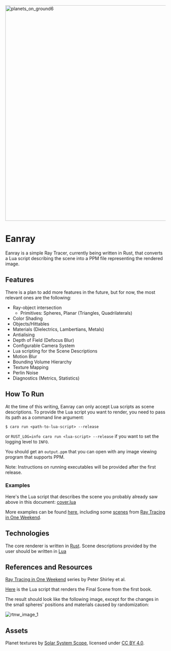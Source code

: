 <img width="1200" height="675" alt="planets_on_ground6" src="https://github.com/user-attachments/assets/d41e347b-2421-4722-9646-617c2f277193" />

# Eanray

Eanray is a simple Ray Tracer, currently being written in Rust, that converts a Lua script describing the scene into a 
PPM file representing the rendered image.

## Features

There is a plan to add more features in the future, but for now, the most relevant ones are the following:

* Ray-object intersection
  * Primitives: Spheres, Planar (Triangles, Quadrilaterals)
* Color Shading
* Objects/Hittables
* Materials (Dielectrics, Lambertians, Metals)
* Antialising
* Depth of Field (Defocus Blur)
* Configurable Camera System
* Lua scripting for the Scene Descriptions
* Motion Blur
* Bounding Volume Hierarchy
* Texture Mapping
* Perlin Noise
* Diagnostics (Metrics, Statistics)

## How To Run

At the time of this writing, Eanray can only accept Lua scripts as scene descriptions. To provide the Lua script you
want to render, you need to pass its path as a command line argument:

```shell
$ caro run <path-to-lua-script> --release
```

or `RUST_LOG=info caro run <lua-script> --release` if you want to set the logging level to `INFO`.

You should get an `output.ppm` that you can open with any image viewing program that
supports PPM.

Note: Instructions on running executables will be provided after the first release. 

### Examples

Here's the Lua script that describes the scene you probably already saw above in this
document: [cover.lua](examples/v0_1/cover.lua)

More examples can be found [here](examples), including some [scenes](examples/rt1w) from
[Ray Tracing in One Weekend](https://raytracing.github.io/books/RayTracingInOneWeekend.html).


## Technologies

The core renderer is written in [Rust](https://www.rust-lang.org/). Scene descriptions
provided by the user should be written in [Lua](https://www.lua.org/)

## References and Resources

[Ray Tracing in One Weekend](https://raytracing.github.io/) series by Peter Shirley et al. 

[Here](examples/rt1w/scene23_final_scene.lua) is the Lua script that renders the Final Scene from the first book.

The result should look like the following image, except for the changes in the small spheres' positions and materials caused by randomization:

![rtnw_image_1](https://github.com/user-attachments/assets/95cc6833-c36d-4dd0-a1f9-4410d9eaeda7)


## Assets

Planet textures by [Solar System Scope](https://www.solarsystemscope.com/textures/), licensed under [CC BY 4.0](https://creativecommons.org/licenses/by/4.0/).


